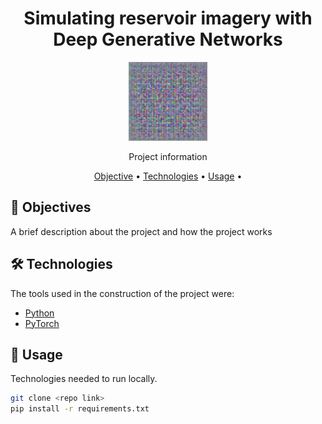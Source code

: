 <h1 align="center">
    Simulating reservoir imagery with Deep Generative Networks 
</h1>


<a href="video_geradas.mp4" title="Generated GAN images">
  <p align="center">
    <img width="25%" src="movie.gif" alt="Generated GAN images"/>
  </p>
</a>



  <p align="center"> Project information</p>

  <p align="center">
  <a href="#objective">Objective</a> •
  <a href="#technologies">Technologies</a> •
  <a href="#usage">Usage</a> •
  </p>

  <h2 id="objective" > 🎯 Objectives </h2>

  A brief description about the project and how the project works

<h2 id="technologies"> 🛠 Technologies </h2>

  The tools used in the construction of the project were:

- [Python](https://www.python.org/)
- [PyTorch](https://pytorch.org/)
  
<h2 id="usage" > 👷 Usage </h2>

Technologies needed to run locally.

  ```bash
  git clone <repo link>
  pip install -r requirements.txt
  ```